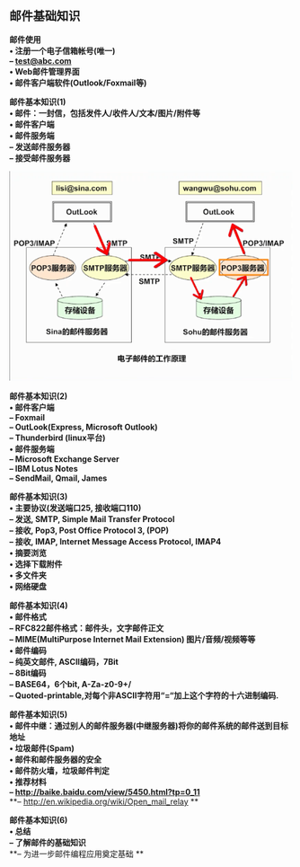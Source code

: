 ## 邮件基础知识

**邮件使用**  
**• 注册一个电子信箱帐号(唯一)**  
**– test@abc.com**  
**• Web邮件管理界面**  
**• 邮件客户端软件(Outlook/Foxmail等)**  



**邮件基本知识(1)**  
**• 邮件：一封信，包括发件人/收件人/文本/图片/附件等**  
**• 邮件客户端**  
**• 邮件服务端**  
**– 发送邮件服务器**  
**– 接受邮件服务器**  

<img src="./电子邮件工作原理.png" alt="电子邮件工作原理"  />



**邮件基本知识(2)**  
**• 邮件客户端**  
**– Foxmail**  
**– OutLook(Express, Microsoft Outlook)**  
**– Thunderbird (linux平台)**  
**• 邮件服务端**  
**– Microsoft Exchange Server**  
**– IBM Lotus Notes**  
**– SendMail, Qmail, James**  



**邮件基本知识(3)**  
**• 主要协议(发送端口25, 接收端口110)**  
**– 发送, SMTP, Simple Mail Transfer Protocol**  
**– 接收, Pop3, Post Office Protocol 3, (POP)**  
**– 接收, IMAP, Internet Message Access Protocol, IMAP4**  
**• 摘要浏览**  
**• 选择下载附件**  
**• 多文件夹**  
**• 网络硬盘**  



**邮件基本知识(4)**  
**• 邮件格式**  
**– RFC822邮件格式：邮件头，文字邮件正文**  
**– MIME(MultiPurpose Internet Mail Extension) 图片/音频/视频等等**  
**• 邮件编码**  
**– 纯英文邮件, ASCII编码，7Bit**  
**– 8Bit编码**  
**– BASE64，6个bit, A-Za-z0-9+/**  
**– Quoted-printable,对每个非ASCII字符用“=“加上这个字符的十六进制编码.**  



**邮件基本知识(5)**  
**• 邮件中继：通过别人的邮件服务器(中继服务器)将你的邮件系统的邮件送到目标地址**  
**• 垃圾邮件(Spam)**  
**• 邮件和邮件服务器的安全**  
**• 邮件防火墙，垃圾邮件判定**  
**• 推荐材料**  
**– http://baike.baidu.com/view/5450.html?tp=0_11**  
**– http://en.wikipedia.org/wiki/Open_mail_relay  **  



**邮件基本知识(6)**  
**• 总结**  
**– 了解邮件的基础知识**  
**– 为进一步邮件编程应用奠定基础 ** 